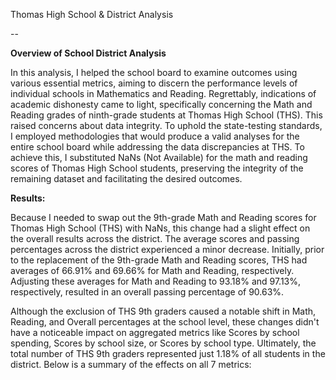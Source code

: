 Thomas High School & District Analysis

--

**Overview of School District Analysis**

In this analysis, I helped the school board to examine outcomes using various essential metrics, aiming to discern the performance levels of individual schools in Mathematics and Reading. Regrettably, indications of academic dishonesty came to light, specifically concerning the Math and Reading grades of ninth-grade students at Thomas High School (THS). This raised concerns about data integrity. To uphold the state-testing standards, I employed methodologies that would produce a valid analyses for the entire school board while addressing the data discrepancies at THS. To achieve this, I substituted NaNs (Not Available) for the math and reading scores of Thomas High School students, preserving the integrity of the remaining dataset and facilitating the desired outcomes.

**Results:** 

Because I needed to swap out the 9th-grade Math and Reading scores for Thomas High School (THS) with NaNs, this change had a slight effect on the overall results across the district. The average scores and passing percentages across the district experienced a minor decrease. Initially, prior to the replacement of the 9th-grade Math and Reading scores, THS had averages of 66.91% and 69.66% for Math and Reading, respectively. Adjusting these averages for Math and Reading to 93.18% and 97.13%, respectively, resulted in an overall passing percentage of 90.63%.

Although the exclusion of THS 9th graders caused a notable shift in Math, Reading, and Overall percentages at the school level, these changes didn't have a noticeable impact on aggregated metrics like Scores by school spending, Scores by school size, or Scores by school type. Ultimately, the total number of THS 9th graders represented just 1.18% of all students in the district. Below is a summary of the effects on all 7 metrics:
